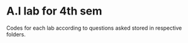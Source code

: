 # A.I lab for 4th sem
Codes for each lab according to questions asked stored in respective folders.
